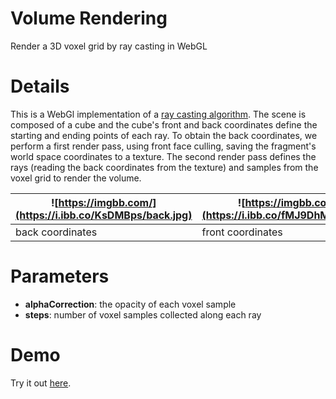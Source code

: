 # Volume Rendering
Render a 3D voxel grid by ray casting in WebGL

# Details
This is a WebGl implementation of a [ray casting algorithm](https://en.wikipedia.org/wiki/Volume_ray_casting). The scene is composed of a cube and the cube's front and back coordinates define the starting and ending points of each ray. To obtain the back coordinates, we perform a first render pass, using front face culling, saving the fragment's world space coordinates to a texture. The second render pass defines the rays (reading the back coordinates from the texture) and samples from the voxel grid to render the volume.

 ![https://imgbb.com/](https://i.ibb.co/KsDMBps/back.jpg) | ![https://imgbb.com/](https://i.ibb.co/fMJ9DhM/front.jpg) | ![https://imgbb.com/](https://i.ibb.co/4Fb4QXB/volume.jpg)
--- | --- | ---
back coordinates | front coordinates | volume

# Parameters
* **alphaCorrection**: the opacity of each voxel sample
* **steps**: number of voxel samples collected along each ray

# Demo
Try it out [here](https://chloearluck.github.io/volume-rendering/).